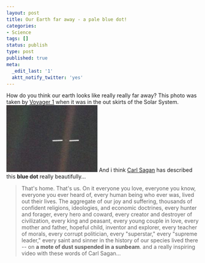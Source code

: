 ```yaml
---
layout: post
title: Our Earth far away - a pale blue dot!
categories:
- Science
tags: []
status: publish
type: post
published: true
meta:
  _edit_last: '1'
  aktt_notify_twitter: 'yes'
---
```

How do you think our earth looks like really really far away? This photo was taken by [Voyager 1](http://voyager.jpl.nasa.gov/) when it was in the out skirts of the Solar System. ![](/img/erere.bmp) And i think [Carl Sagan](http://en.wikipedia.org/wiki/Carl_Sagan) has described this **blue dot** really beautifully...

> That's home. That's us. On it everyone you love, everyone you know, everyone you ever heard of, every human being who ever was, lived out their lives. The aggregate of our joy and suffering, thousands of confident religions, ideologies, and economic doctrines, every hunter and forager, every hero and coward, every creator and destroyer of civilization, every king and peasant, every young couple in love, every mother and father, hopeful child, inventor and explorer, every teacher of morals, every corrupt politician, every "superstar," every "supreme leader," every saint and sinner in the history of our species lived there -- on **a mote of dust suspended in a sunbeam**.
and a really inspiring video with these words of Carl Sagan...

